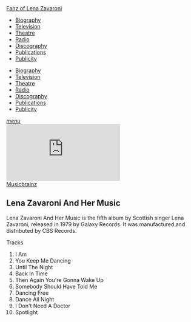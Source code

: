<!DOCTYPE html>
<html>
<head>
<!--  Enabled DNS prefetching  -->
<meta http-equiv="x-dns-prefetch-control" content="on">

<!-- Meta Tags properties  -->
<meta property="og:title" content="Lena Zavaroni And Her Music"/>
<meta property="og:description" content="Lena Zavaroni And Her Music is the fifth album by Scottish singer Lena Zavaroni, released in 1979 by Galaxy Records. It was manufactured and distributed by CBS Records."/>
<meta property="og:image" content="https://farm8.staticflickr.com/7284/8804144230_720fd9e23a_o_d.jpg"/>

<!-- Meta Tags names  -->
<meta name="description" content="Lena Zavaroni And Her Music is the fifth album by Scottish singer Lena Zavaroni, released in 1979 by Galaxy Records. It was manufactured and distributed by CBS Records."/>
<meta name="viewport" content="width=device-width, initial-scale=1"/>

<meta http-equiv="Content-Type" content="text/html; charset=UTF-8" />

<!-- CSS-->
<link rel="stylesheet" href="https://cdnjs.cloudflare.com/ajax/libs/font-awesome/4.7.0/css/font-awesome.min.css" />
<link href="https://fonts.googleapis.com/icon?family=Material+Icons" rel="stylesheet" />
<link href="/materialize/css/materialize.min.css" type="text/css" rel="stylesheet" media="screen" />
<link href="/materialize/css/style.css" type="text/css" rel="stylesheet" media="screen" />

<title>Lena Zavaroni And Her Music</title>
</head>

<body>
<nav>
<div class="nav-wrapper container" style="width:100%">
<a id="logo-container" href="/index.html" class="brand-logo truncate">Fanz of Lena Zavaroni</a>
<ul class="right hide-on-med-and-down">
<li><a href="/biography/biography.html"><i class="fa fa-female"></i> Biography</a></li>
<li><a href="/television/television.html"><i class="fa fa-television"></i> Television</a></li>
<li><a href="/theatre/theatre.html"><i class="fa fa-institution"></i> Theatre</a></li>
<li><a href="/radio/radio.html"><i class="fa fa-microphone"></i> Radio</a></li>
<li class="active"><a href="/discography/discography.html"><i class="fa fa-music"></i> Discography</a></li>
<li><a href="/publications/publications.html"><i class="fa fa-newspaper-o"></i> Publications</a></li>
<li><a href="/publicity/publicity.html"><i class="fa fa-photo"></i> Publicity</a></li>

</ul>

<ul id="nav-mobile" class="side-nav">
<li><a href="/biography/biography.html"><i class="fa fa-female"></i> Biography</a></li>
<li><a href="/television/television.html"><i class="fa fa-television"></i> Television</a></li>
<li><a href="/theatre/theatre.html"><i class="fa fa-institution"></i> Theatre</a></li>
<li><a href="/radio/radio.html"><i class="fa fa-microphone"></i> Radio</a></li>
<li class="active"><a href="/discography/discography.html"><i class="fa fa-music"></i> Discography</a></li>
<li><a href="/publications/publications.html"><i class="fa fa-newspaper-o"></i> Publications</a></li>
<li><a href="/publicity/publicity.html"><i class="fa fa-photo"></i> Publicity</a></li>

</ul>
<a href="#" data-activates="nav-mobile" class="button-collapse"><i class="material-icons">menu</i></a>
</div>
</nav>
	
<main class="Main-Default">
<article>
<div class="row">
<div class="col s10 offset-s1 m3 push-m9">
<div class="card hoverable Card-Default Card-Default">
<div class="video-container">
<iframe src="https://www.youtube.com/embed/AVBoabLLfw8?rel=0&amp;showinfo=1" frameborder="0" allowfullscreen></iframe>
</div>
<div class="card-action">
<a href="https://musicbrainz.org/release-group/834e03e2-2ce9-4ad7-a364-ea8bed2d74d7">Musicbrainz</a>
</div></div></div>

<div class="col s8 offset-s2 m8 pull-m3">
<h2>Lena Zavaroni And Her Music</h2>
<p class="flow-text">Lena Zavaroni And Her Music is the fifth album by Scottish singer Lena Zavaroni, released in 1979 by Galaxy Records. It was manufactured and distributed by CBS Records.</p>
<p class="flow-text">Tracks</p>
<ol class="flow-text">
<li>I Am</li>
<li>You Keep Me Dancing</li>
<li>Until The Night</li>
<li>Back In Time</li>
<li>Then Again You're Gonna Wake Up</li>
<li>Somebody Should Have Told Me</li>
<li>Dancing Free</li>
<li>Dance All Night</li>
<li>I Don't Need A Doctor</li>
<li>Spotlight</li>
</ol>
 </div>
 </div>
 </article>
 </main>
 <!-- Scripts -->
 <script src="https://code.jquery.com/jquery-2.1.1.min.js"></script>
 <script src="/materialize/js/materialize.min.js"></script>
 <script src="/materialize/js/init.js"></script>
 </body>
</html>
